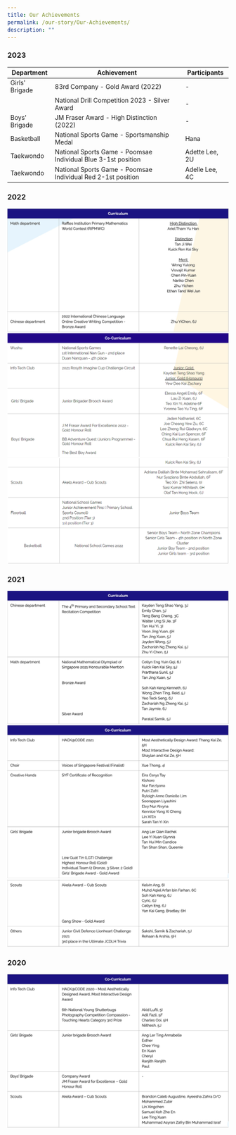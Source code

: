```yaml
---
title: Our Achievements
permalink: /our-story/Our-Achievements/
description: ""
---
```

### **2023**

| Department | Achievement | Participants |
| -------- | -------- | -------- |
| Girls' Brigade     | 83rd Company - Gold Award (2022)  |-      |
|   | National Drill Competition 2023 - Silver Award     |-      |
Boys' Brigade | JM Fraser Award - High Distinction (2022)     | -      |
Basketball | National Sports Game - Sportsmanship Medal     | Hana      |
Taekwondo | National Sports Game - Poomsae Individual Blue 3-1st position      | Adette Lee, 2U|
Taekwondo | National Sports Game - Poomsae Individual Red 2-1st position      | Adelle Lee, 4C|





### **2022**

![](/images/Our%20Story/Our%20Achievements/pic1.png)
![](/images/Our%20Story/Our%20Achievements/S1NEW.png)
![](/images/Our%20Story/Our%20Achievements/S2NEW.png)


### **2021**

![](/images/Our%20Story/Our%20Achievements/pic3.png)
![](/images/Our%20Story/Our%20Achievements/pic4.png)
![](/images/Our%20Story/Our%20Achievements/pic5.png)

### **2020**

![](/images/Our%20Story/Our%20Achievements/pic6.png)